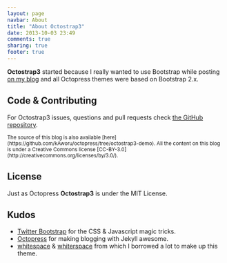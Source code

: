 ```yaml
---
layout: page
navbar: About
title: "About Octostrap3"
date: 2013-10-03 23:49
comments: true
sharing: true
footer: true
---
```


**Octostrap3** started because I really wanted to use Bootstrap while posting
[on my blog](https://kaworu.ch) and all Octopress themes were based on
Bootstrap 2.x.

<h2>Code & Contributing</h2>

For Octostrap3 issues, questions and pull requests check
[the GitHub repository](https://github.com/kAworu/octostrap3).

<small class="text-muted">
The source of this blog is also available
[here](https://github.com/kAworu/octopress/tree/octostrap3-demo).  All the
content on this blog is under a Creative Commons license
[CC-BY-3.0](http://creativecommons.org/licenses/by/3.0/).
</small>


<h2>License</h2>

Just as Octopress **Octostrap3** is under the MIT License.

<h2>Kudos</h2>

- [Twitter Bootstrap](http://getbootstrap.com/) for the CSS & Javascript magic
  tricks.
- [Octopress](http://octopress.org/) for making blogging with Jekyll
  awesome.
- [whitespace](https://github.com/lucaslew/whitespace) &
  [whiterspace](https://github.com/mjhea0/whiterspace) from which I borrowed a
  lot to make up this theme.
